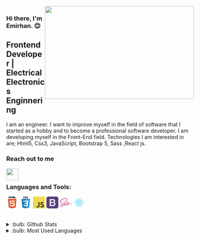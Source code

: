 <img src="https://media.giphy.com/media/tXL4FHPSnVJ0A/giphy.gif" width="400" height="250" align="right">

### Hi there, I'm Emirhan. :blush:

## Frontend Developer | Electrical Electronics Enginnering

I am an engineer. I want to improve myself in the field of software that I started as a hobby and to become a professional software developer. I am developing myself in the Front-End field. Technologies I am interested in are; Html5, Css3, JavaScript, Bootstrap 5, Sass ,React js.

### Reach out to me

[<img height="32" width="32" src="https://unpkg.com/simple-icons@v8/icons/linkedin.svg" align="left" />][linkedin]


<br>

### Languages and Tools:
<img src="https://raw.githubusercontent.com/github/explore/80688e429a7d4ef2fca1e82350fe8e3517d3494d/topics/html/html.png" width="32" height="32"> <img src="https://raw.githubusercontent.com/github/explore/80688e429a7d4ef2fca1e82350fe8e3517d3494d/topics/css/css.png" width="32" height="32"> <img src="https://raw.githubusercontent.com/github/explore/80688e429a7d4ef2fca1e82350fe8e3517d3494d/topics/javascript/javascript.png" width="32" height="32"> <img src="https://raw.githubusercontent.com/github/explore/80688e429a7d4ef2fca1e82350fe8e3517d3494d/topics/bootstrap/bootstrap.png" width="32" height="32"> <img src="https://raw.githubusercontent.com/github/explore/80688e429a7d4ef2fca1e82350fe8e3517d3494d/topics/sass/sass.png" width="32" height="32"> <img src="https://raw.githubusercontent.com/github/explore/80688e429a7d4ef2fca1e82350fe8e3517d3494d/topics/react/react.png" width="32" height="32">


<br>
<details>
<summary>:bulb: Github Stats</summary>
<img src="https://github-readme-stats.vercel.app/api?username=emirhankumus&theme=radical">
</details>

<details>
<summary>:bulb: Most Used Languages</summary>
<img src="https://github-readme-stats.vercel.app/api/top-langs/?username=emirhankumus&layout=compact">
</details>

[linkedin]: https://www.linkedin.com/in/emirhan-kumus-34470322b/
